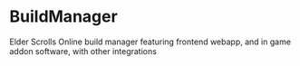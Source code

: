# BuildManager
Elder Scrolls Online build manager featuring frontend webapp, and in game addon software, with other integrations
